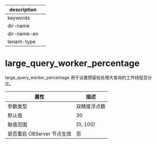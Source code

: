 |description||
|---|---|
|keywords||
|dir-name||
|dir-name-en||
|tenant-type||

# large_query_worker_percentage

large_query_worker_percentage 用于设置预留给处理大查询的工作线程百分比。

|      **属性**      |   **描述**   |
|------------------|------------|
| 参数类型             | 双精度浮点数     |
| 默认值              | 30         |
| 取值范围             | \[0, 100\] |
| 是否重启 OBServer 节点生效 | 否          |
